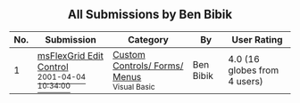 ﻿<div align="center">

## All Submissions by Ben Bibik

</div>

No.  | Submission | Category | By   | User Rating
---- | ---------- | -------- | ---- | -----------
1 | [msFlexGrid Edit Control<br /><sup>2001-04-04 10:34:00</sup>](https://github.com/Planet-Source-Code/ben-bibik-msflexgrid-edit-control__1-22130) | [Custom Controls/ Forms/  Menus<br /><sup>Visual Basic</sup>](../ByCategory/custom-controls-forms-menus__1-4.md) | Ben Bibik | 4.0 (16 globes from 4 users)
